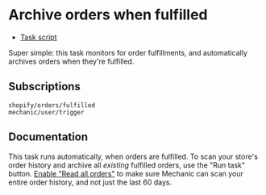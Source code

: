 # Archive orders when fulfilled

* [Task script](./script.liquid)

Super simple: this task monitors for order fulfillments, and automatically archives orders when they're fulfilled.

## Subscriptions

```liquid
shopify/orders/fulfilled
mechanic/user/trigger
```

## Documentation

This task runs automatically, when orders are fulfilled. To scan your store's order history and archive all _existing_ fulfilled orders, use the "Run task" button. [Enable "Read all orders"](https://help.usemechanic.com/tutorials/enabling-read_all_orders) to make sure Mechanic can scan your entire order history, and not just the last 60 days.
